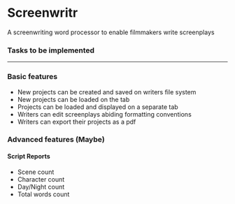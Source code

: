 # Screenwritr

A screenwriting word processor to enable filmmakers write screenplays

### Tasks to be implemented

---

### Basic features

- New projects can be created and saved on writers file system
- New projects can be loaded on the tab
- Projects can be loaded and displayed on a separate tab
- Writers can edit screenplays abiding formatting conventions
- Writers can export their projects as a pdf

### Advanced features (Maybe)


#### Script Reports
- Scene count
- Character count
- Day/Night count
- Total words count